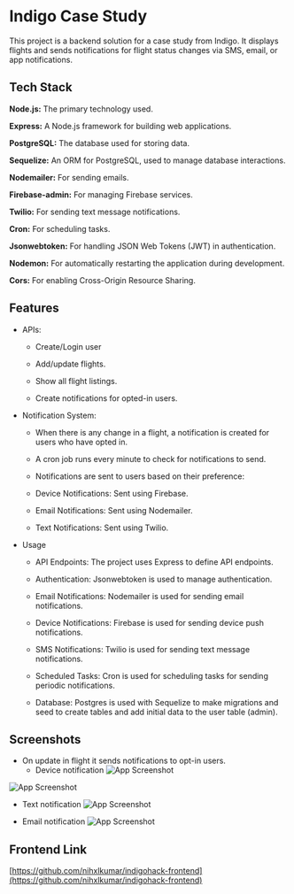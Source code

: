 
# Indigo Case Study 

This project is a backend solution for a case study from Indigo. It displays flights and sends notifications for flight status changes via SMS, email, or app notifications.


## Tech Stack

**Node.js:** The primary technology used.

**Express:** A Node.js framework for building web applications.

**PostgreSQL:** The database used for storing data.

**Sequelize:** An ORM for PostgreSQL, used to manage database interactions.

**Nodemailer:** For sending emails.

**Firebase-admin:** For managing Firebase services.

**Twilio:** For sending text message notifications.

**Cron:** For scheduling tasks.

**Jsonwebtoken:** For handling JSON Web Tokens (JWT) in authentication.

**Nodemon:** For automatically restarting the application during development.

**Cors:** For enabling Cross-Origin Resource Sharing.


## Features

- APIs:

  - Create/Login user

  - Add/update flights.

  - Show all flight listings.

  - Create notifications for opted-in users.


- Notification System:
  - When there is any change in a flight, a notification is created for users who have opted in.

  - A cron job runs every minute to check for notifications to send.

  - Notifications are sent to users based on their preference:

  - Device Notifications: Sent using Firebase.
  
  - Email Notifications: Sent using Nodemailer.

  - Text Notifications: Sent using Twilio.


- Usage

  - API Endpoints: The project uses Express to define API endpoints.

  - Authentication: Jsonwebtoken is used to manage authentication.

  - Email Notifications: Nodemailer is used for sending email notifications.

  - Device Notifications: Firebase is used for sending device push notifications.

  - SMS Notifications: Twilio is used for sending text message notifications.

  - Scheduled Tasks: Cron is used for scheduling tasks for sending periodic notifications.

  - Database: Postgres is used with Sequelize to make migrations and seed to create tables and add initial data to the user table (admin).
## Screenshots

- On update in flight it sends notifications to opt-in users.
  - Device notification
![App Screenshot](https://github.com/user-attachments/assets/276a24b7-5d5a-4139-809d-6b685d483b61)

![App Screenshot](https://github.com/user-attachments/assets/0a4cf089-9a45-49c0-bdef-ba5158246af8)


  - Text notification
![App Screenshot](https://github.com/user-attachments/assets/acdaa54a-3811-40c3-9333-163c0e02ebb6)

  - Email notification
![App Screenshot](https://github.com/user-attachments/assets/05a70509-3171-4648-b166-af1516f171fa)






## Frontend Link

[https://github.com/nihxlkumar/indigohack-frontend](https://github.com/nihxlkumar/indigohack-frontend)

